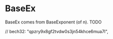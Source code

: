 # BaseEx

BaseEx comes from BaseExponent (of n).
TODO



// bech32: "qpzry9x8gf2tvdw0s3jn54khce6mua7l",